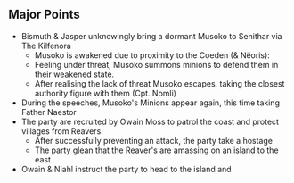 ## Major Points
- Bismuth & Jasper unknowingly bring a dormant Musoko to Senithar via The Kilfenora
	- Musoko is awakened due to proximity to the Coeden (& Nëoris): 
	- Feeling under threat, Musoko summons minions to defend them in their weakened state. 
	- After realising the lack of threat Musoko escapes, taking the closest authority figure with them (Cpt. Nomli)
- During the speeches, Musoko's Minions appear again, this time taking Father Naestor
- The party are recruited by Owain Moss to patrol the coast and protect villages from Reavers. 
	- After successfully preventing an attack, the party take a hostage
	- The party glean that the Reaver's are amassing on an island to the east
- Owain & Niahl instruct the party to head to the island and 